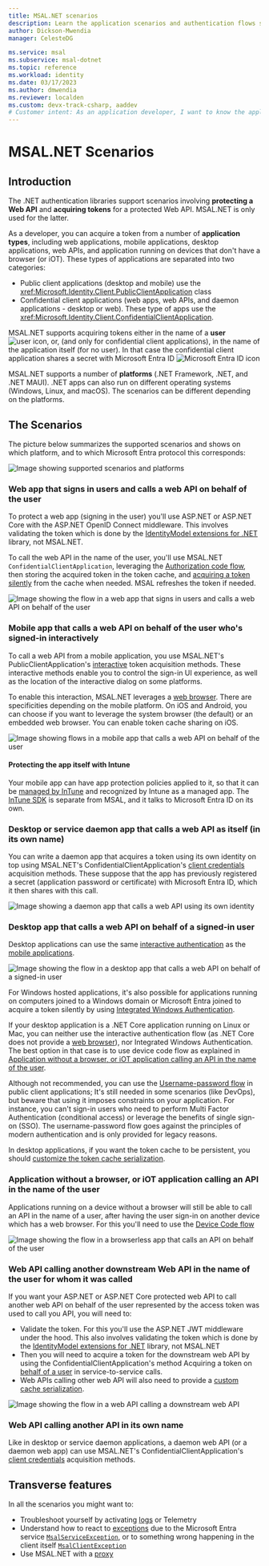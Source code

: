```yaml
---
title: MSAL.NET scenarios
description: Learn the application scenarios and authentication flows supported by MSAL.NET
author: Dickson-Mwendia
manager: CelesteDG

ms.service: msal
ms.subservice: msal-dotnet
ms.topic: reference
ms.workload: identity
ms.date: 03/17/2023
ms.author: dmwendia
ms.reviewer: localden
ms.custom: devx-track-csharp, aaddev
# Customer intent: As an application developer, I want to know the application scenarios and authentication flows supported by MSAL.NET. 
---
```


# MSAL.NET Scenarios

## Introduction

The .NET authentication libraries support scenarios involving **protecting a Web API** and **acquiring tokens** for a protected Web API. MSAL.NET is only used for the latter.

As a developer, you can acquire a token from a number of **application types**, including web applications, mobile applications, desktop applications, web APIs, and application running on devices that don't have a browser (or iOT). These types of applications are separated into two categories:

- Public client applications (desktop and mobile) use the <xref:Microsoft.Identity.Client.PublicClientApplication> class
- Confidential client applications (web apps, web APIs, and daemon applications - desktop or web). These type of apps use the <xref:Microsoft.Identity.Client.ConfidentialClientApplication>.

MSAL.NET supports acquiring tokens either in the name of a **user** ![user icon](../media/user-icon.png), or, (and only for confidential client applications), in the name of the application itself (for no user). In that case the confidential client application shares a secret with Microsoft Entra ID ![Microsoft Entra ID icon](../media/certificate-icon.png)

MSAL.NET supports a number of **platforms** (.NET Framework, .NET, and .NET MAUI). .NET apps can also run on different operating systems (Windows, Linux, and macOS). The scenarios can be different depending on the platforms.

## The Scenarios

The picture below summarizes the supported scenarios and shows on which platform, and to which Microsoft Entra protocol this corresponds:

![Image showing supported scenarios and platforms](../media/net-oauth.png)

### Web app that signs in users and calls a web API on behalf of the user

To protect a web app (signing in the user) you'll use ASP.NET or ASP.NET Core with the ASP.NET OpenID Connect middleware. This involves validating the token which is done by the [IdentityModel extensions for .NET](https://github.com/AzureAD/azure-activedirectory-identitymodel-extensions-for-dotnet/wiki) library, not MSAL.NET.

To call the web API in the name of the user, you'll use MSAL.NET `ConfidentialClientApplication`, leveraging the [Authorization code flow](../acquiring-tokens/web-apps-apis/authorization-codes.md), then storing the acquired token in the token cache, and [acquiring a token silently](../acquiring-tokens/acquiretokensilentasync-api.md#recommended-call-pattern-in-web-apps-using-the-authorization-code-flow-to-authenticate-the-user) from the cache when needed. MSAL refreshes the token if needed.

![Image showing the flow in a web app that signs in users and calls a web API on behalf of the user](../media/net-app-api.png)

### Mobile app that calls a web API on behalf of the user who's signed-in interactively

To call a web API from a mobile application, you use MSAL.NET's PublicClientApplication's [interactive](../acquiring-tokens/desktop-mobile/acquiring-tokens-interactively.md) token acquisition methods. These interactive methods enable you to control the sign-in UI experience, as well as the location of the interactive dialog on some platforms.

To enable this interaction, MSAL.NET leverages a [web browser](/azure/active-directory/develop/msal-net-web-browsers). There are specificities depending on the mobile platform. On iOS and Android, you can choose if you want to leverage the system browser (the default) or an embedded web browser. You can enable token cache sharing on iOS.

![Image showing flows in a mobile app that calls a web API on behalf of the user](../media/net-mobile-api.png)

#### Protecting the app itself with Intune

Your mobile app can have app protection policies applied to it, so that it can be [managed by InTune](/mem/intune/developer/app-sdk) and recognized by Intune as a managed app. The [InTune SDK](/mem/intune/developer/app-sdk-get-started) is separate from MSAL, and it talks to Microsoft Entra ID on its own.

### Desktop or service daemon app that calls a web API as itself (in its own name)

You can write a daemon app that acquires a token using its own identity on top using MSAL.NET's ConfidentialClientApplication's [client credentials](../acquiring-tokens/web-apps-apis/client-credential-flows.md) acquisition methods. These suppose that the app has previously registered a secret (application password or certificate) with Microsoft Entra ID, which it then shares with this call.

![Image showing a daemon app that calls a web API using its own identity](../media/net-daemon-api.png)

### Desktop app that calls a web API on behalf of a signed-in user

Desktop applications can use the same [interactive authentication](../acquiring-tokens/desktop-mobile/acquiring-tokens-interactively.md) as the [mobile applications](#mobile-app-that-calls-a-web-api-on-behalf-of-the-user-whos-signed-in-interactively).

![Image showing the flow in a desktop app that calls a web API on behalf of a signed-in user ](../media/net-desktop-api.png)

For Windows hosted applications, it's also possible for applications running on computers joined to a Windows domain or Microsoft Entra joined to acquire a token silently by using [Integrated Windows Authentication](../acquiring-tokens/desktop-mobile/integrated-windows-authentication.md).

If your desktop application is a .NET Core application running on Linux or Mac, you can neither use the interactive authentication flow (as .NET Core does not provide a [web browser](/azure/active-directory/develop/msal-net-web-browsers)), nor Integrated Windows Authentication. The best option in that case is to use device code flow as explained in [Application without a browser, or iOT application calling an API in the name of the user](#application-without-a-browser-or-iot-application-calling-an-api-in-the-name-of-the-user).

Although not recommended, you can use the [Username-password flow](../acquiring-tokens/desktop-mobile/username-password-authentication.md) in public client applications; It's still needed in some scenarios (like DevOps), but beware that using it imposes constraints on your application. For instance, you can't sign-in users who need to perform Multi Factor Authentication (conditional access) or leverage the benefits of single sign-on (SSO). The username-password flow goes against the principles of modern authentication and is only provided for legacy reasons.

In desktop applications, if you want the token cache to be persistent, you should [customize the token cache serialization](/azure/active-directory/develop/msal-net-token-cache-serialization).

### Application without a browser, or iOT application calling an API in the name of the user

Applications running on a device without a browser will still be able to call an API in the name of a user, after having the user sign-in on another device which has a web browser. For this you'll need to use the [Device Code flow](../acquiring-tokens/desktop-mobile/device-code-flow.md)

![Image showing the flow in a browserless app that calls an API on behalf of the user](../media/net-iot-api.png)

### Web API calling another downstream Web API in the name of the user for whom it was called

If you want your ASP.NET or ASP.NET Core protected web API to call another web API on behalf of the user represented by the access token was used to call you API, you will need to:

- Validate the token. For this you'll use the ASP.NET JWT middleware under the hood. This also involves validating the token which is done by the [IdentityModel extensions for .NET](https://github.com/AzureAD/azure-activedirectory-identitymodel-extensions-for-dotnet/wiki) library, not MSAL.NET
- Then you will need to acquire a token for the downstream web API by using the ConfidentialClientApplication's method Acquiring a token on [behalf of a user](../acquiring-tokens/web-apps-apis/on-behalf-of-flow.md) in service-to-service calls.
- Web APIs calling other web API will also need to provide a [custom cache serialization](/azure/active-directory/develop/msal-net-token-cache-serialization).

![Image showing the flow in a web API calling a downstream web API](../media/net-api-api.png)

### Web API calling another API in its own name

Like in desktop or service daemon applications, a daemon web API (or a daemon web app) can use MSAL.NET's ConfidentialClientApplication's [client credentials](../acquiring-tokens/web-apps-apis/client-credential-flows.md) acquisition methods. 

## Transverse features

In all the scenarios you might want to:

- Troubleshoot yourself by activating [logs](/azure/active-directory/develop/msal-logging-dotnet) or Telemetry
- Understand how to react to [exceptions](../advanced/exceptions/index.md) due to the Microsoft Entra service [`MsalServiceException`](/dotnet/api/microsoft.identity.client.msalserviceexception?view=azure-dotnet-preview#fields&preserve-view=true), or to something wrong happening in the client itself [`MsalClientException`](/dotnet/api/microsoft.identity.client.msalclientexception?view=azure-dotnet-preview#fields&preserve-view=true )
- Use MSAL.NET with a [proxy](../advanced/httpclient.md)
